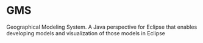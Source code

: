 GMS
===

Geographical Modeling System.  A Java perspective for Eclipse that enables developing models and visualization of those models in Eclipse
